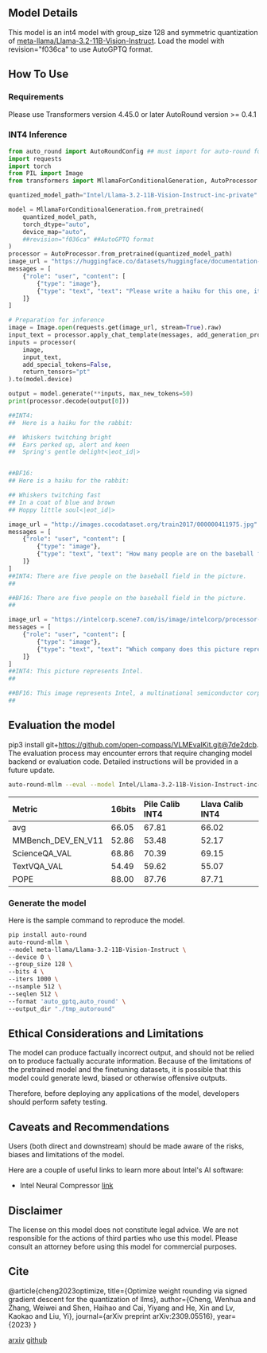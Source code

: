 
## Model Details

This model is an int4 model with group_size 128 and symmetric quantization of [meta-llama/Llama-3.2-11B-Vision-Instruct](https://huggingface.co/meta-llama/Llama-3.2-11B-Vision-Instruct). Load the model with revision="f036ca" to use AutoGPTQ format.

## How To Use

### Requirements
Please use Transformers version 4.45.0 or later
AutoRound version >= 0.4.1

### INT4 Inference
```python
from auto_round import AutoRoundConfig ## must import for auto-round format
import requests
import torch
from PIL import Image
from transformers import MllamaForConditionalGeneration, AutoProcessor

quantized_model_path="Intel/Llama-3.2-11B-Vision-Instruct-inc-private"

model = MllamaForConditionalGeneration.from_pretrained(
    quantized_model_path,
    torch_dtype="auto",
    device_map="auto",
    ##revision="f036ca" ##AutoGPTQ format
)
processor = AutoProcessor.from_pretrained(quantized_model_path)
image_url = "https://huggingface.co/datasets/huggingface/documentation-images/resolve/0052a70beed5bf71b92610a43a52df6d286cd5f3/diffusers/rabbit.jpg"
messages = [
    {"role": "user", "content": [
        {"type": "image"},
        {"type": "text", "text": "Please write a haiku for this one, it would be: "}
    ]}
]

# Preparation for inference
image = Image.open(requests.get(image_url, stream=True).raw)
input_text = processor.apply_chat_template(messages, add_generation_prompt=True)
inputs = processor(
    image,
    input_text,
    add_special_tokens=False,
    return_tensors="pt"
).to(model.device)

output = model.generate(**inputs, max_new_tokens=50)
print(processor.decode(output[0]))

##INT4: 
##  Here is a haiku for the rabbit:

##  Whiskers twitching bright
##  Ears perked up, alert and keen
##  Spring's gentle delight<|eot_id|>


##BF16: 
## Here is a haiku for the rabbit:

## Whiskers twitching fast
## In a coat of blue and brown
## Hoppy little soul<|eot_id|>

image_url = "http://images.cocodataset.org/train2017/000000411975.jpg"
messages = [
    {"role": "user", "content": [
        {"type": "image"},
        {"type": "text", "text": "How many people are on the baseball field in the picture?"}
    ]}
]
##INT4: There are five people on the baseball field in the picture.
## 

##BF16: There are five people on the baseball field in the picture.
## 

image_url = "https://intelcorp.scene7.com/is/image/intelcorp/processor-overview-framed-badge:1920-1080?wid=480&hei=270"
messages = [
    {"role": "user", "content": [
        {"type": "image"},
        {"type": "text", "text": "Which company does this picture represent?"}
    ]}
]
##INT4: This picture represents Intel.
## 

##BF16: This image represents Intel, a multinational semiconductor corporation headquartered in Santa Clara, California.
## 

```

## Evaluation the model
pip3 install git+https://github.com/open-compass/VLMEvalKit.git@7de2dcb. The evaluation process may encounter errors that require changing model backend or evaluation code. Detailed instructions will be provided in a future update.
```bash
auto-round-mllm --eval --model Intel/Llama-3.2-11B-Vision-Instruct-inc-private --tasks MMBench_DEV_EN_V11,ScienceQA_VAL,TextVQA_VAL,POPE --output_dir "./eval_result"
```
|Metric             |16bits|Pile Calib INT4  |Llava Calib INT4|
|:-------------------|:------|:------|:------|
|avg                |66.05 |67.81 |66.02 |
|MMBench_DEV_EN_V11 |52.86 |53.48 |52.17 |
|ScienceQA_VAL      |68.86 |70.39 |69.15 |
|TextVQA_VAL        |54.49 |59.62 |55.07 |
|POPE               |88.00 |87.76 |87.71 |

### Generate the model
Here is the sample command to reproduce the model.
```bash
pip install auto-round
auto-round-mllm \
--model meta-llama/Llama-3.2-11B-Vision-Instruct \
--device 0 \
--group_size 128 \
--bits 4 \
--iters 1000 \
--nsample 512 \
--seqlen 512 \
--format 'auto_gptq,auto_round' \
--output_dir "./tmp_autoround"
```

## Ethical Considerations and Limitations

The model can produce factually incorrect output, and should not be relied on to produce factually accurate information. Because of the limitations of the pretrained model and the finetuning datasets, it is possible that this model could generate lewd, biased or otherwise offensive outputs.

Therefore, before deploying any applications of the model, developers should perform safety testing.

## Caveats and Recommendations

Users (both direct and downstream) should be made aware of the risks, biases and limitations of the model.

Here are a couple of useful links to learn more about Intel's AI software:

- Intel Neural Compressor [link](https://github.com/intel/neural-compressor)

## Disclaimer

The license on this model does not constitute legal advice. We are not responsible for the actions of third parties who use this model. Please consult an attorney before using this model for commercial purposes.

## Cite

@article{cheng2023optimize, title={Optimize weight rounding via signed gradient descent for the quantization of llms}, author={Cheng, Wenhua and Zhang, Weiwei and Shen, Haihao and Cai, Yiyang and He, Xin and Lv, Kaokao and Liu, Yi}, journal={arXiv preprint arXiv:2309.05516}, year={2023} }

[arxiv](https://arxiv.org/abs/2309.05516) [github](https://github.com/intel/auto-round)
